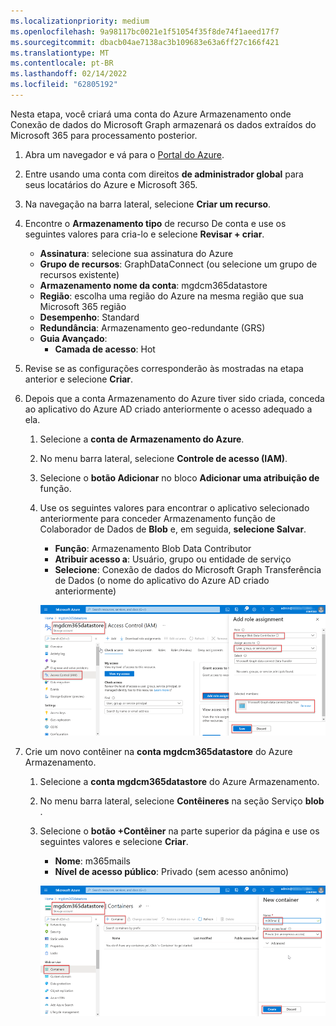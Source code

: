 ```yaml
---
ms.localizationpriority: medium
ms.openlocfilehash: 9a98117bc0021e1f51054f35f8de74f1aeed17f7
ms.sourcegitcommit: dbacb04ae7138ac3b109683e63a6ff27c166f421
ms.translationtype: MT
ms.contentlocale: pt-BR
ms.lasthandoff: 02/14/2022
ms.locfileid: "62805192"
---
```

<!-- markdownlint-disable MD002 MD041 -->

Nesta etapa, você criará uma conta do Azure Armazenamento onde Conexão de dados do Microsoft Graph armazenará os dados extraídos do Microsoft 365 para processamento posterior.

1. Abra um navegador e vá para o [Portal do Azure](https://portal.azure.com/).

1. Entre usando uma conta com direitos **de administrador global** para seus locatários do Azure e Microsoft 365.

1. Na navegação na barra lateral, selecione **Criar um recurso**.

1. Encontre o **Armazenamento tipo** de recurso De conta e use os seguintes valores para cria-lo e selecione **Revisar + criar**.

    - **Assinatura**: selecione sua assinatura do Azure
    - **Grupo de recursos**: GraphDataConnect (ou selecione um grupo de recursos existente)
    - **Armazenamento nome da conta**: mgdcm365datastore
    - **Região**: escolha uma região do Azure na mesma região que sua Microsoft 365 região
    - **Desempenho**: Standard
    - **Redundância**: Armazenamento geo-redundante (GRS)
    - **Guia Avançado**:
      - **Camada de acesso**: Hot

1. Revise se as configurações corresponderão às mostradas na etapa anterior e selecione **Criar**.

1. Depois que a conta Armazenamento do Azure tiver sido criada, conceda ao aplicativo do Azure AD criado anteriormente o acesso adequado a ela.

    1. Selecione a **conta de Armazenamento do Azure**.
    2. No menu barra lateral, selecione **Controle de acesso (IAM)**.
    3. Selecione o **botão Adicionar** no bloco **Adicionar uma atribuição de** função.
    4. Use os seguintes valores para encontrar o aplicativo selecionado anteriormente para conceder Armazenamento função de Colaborador de Dados de **Blob** e, em seguida, **selecione Salvar**.

        - **Função**: Armazenamento Blob Data Contributor
        - **Atribuir acesso a**: Usuário, grupo ou entidade de serviço
        - **Selecione**: Conexão de dados do Microsoft Graph Transferência de Dados (o nome do aplicativo do Azure AD criado anteriormente)

        ![Uma captura de tela mostrando a atribuição de função adequada ao aplicativo para Conexão de Dados do Microsoft Graph na conta Armazenamento do Azure no portal do Azure.](images/data-connect-azure-storage-role.png)

1. Crie um novo contêiner na **conta mgdcm365datastore** do Azure Armazenamento.

    1. Selecione a **conta mgdcm365datastore** do Azure Armazenamento.
    2. No menu barra lateral, selecione **Contêineres** na seção Serviço **blob** .
    3. Selecione o **botão +Contêiner** na parte superior da página e use os seguintes valores e selecione **Criar**.

        - **Nome**: m365mails
        - **Nível de acesso público**: Privado (sem acesso anônimo)

        ![Uma captura de tela mostrando a criação de um novo contêiner chamado m365mails nos contêineres de blob Armazenamento conta no portal do Azure.](images/data-connect-azure-storage-container.png)
